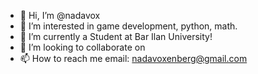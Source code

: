 - 👋 Hi, I’m @nadavox
- 👀 I’m interested in game development, python, math. 
- 🌱 I’m currently a Student at Bar Ilan University!
- 💞️ I’m looking to collaborate on 
- 📫 How to reach me email: nadavoxenberg@gmail.com

<!---
nadavox/nadavox is a ✨ special ✨ repository because its `README.md` (this file) appears on your GitHub profile.
You can click the Preview link to take a look at your changes.
--->
